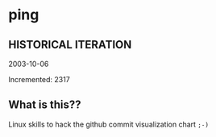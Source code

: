 # ping

## HISTORICAL ITERATION
2003-10-06

Incremented: 2317

## What is this?? 
Linux skills to hack the github commit visualization chart `;-)`
